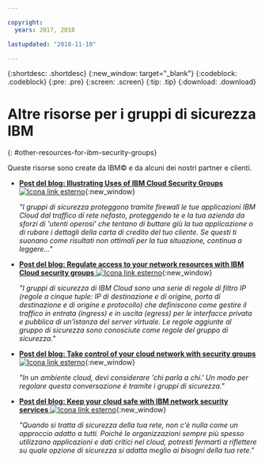 ```yaml
---

copyright:
  years: 2017, 2018

lastupdated: "2018-11-10"

---
```


{:shortdesc: .shortdesc}
{:new_window: target="_blank"}
{:codeblock: .codeblock}
{:pre: .pre}
{:screen: .screen}
{:tip: .tip}
{:download: .download}

# Altre risorse per i gruppi di sicurezza IBM
{: #other-resources-for-ibm-security-groups}

Queste risorse sono create da IBM© e da alcuni dei nostri partner e clienti. 

* [**Post del blog: Illustrating Uses of IBM Cloud Security Groups** ![Icona link esterno](../../icons/launch-glyph.svg "Icona link esterno")](https://www.ibm.com/blogs/bluemix/2018/05/illustrating-uses-ibm-cloud-security-groups/){:new_window}

    *"I gruppi di sicurezza proteggono tramite firewall le tue applicazioni IBM Cloud dal traffico di rete nefasto, proteggendo te e la tua azienda da sforzi di 'utenti operosi' che tentano di buttare giù la tua applicazione o di rubare i dettagli della carta di credito del tuo cliente. Se questi ti suonano come risultati non ottimali per la tua situazione, continua a leggere…"*
    
* [**Post del blog: Regulate access to your network resources with IBM Cloud security groups** ![Icona link esterno](../../icons/launch-glyph.svg "Icona link esterno")](https://www.ibm.com/blogs/bluemix/2017/09/network-security-groups/){:new_window}

    *"I gruppi di sicurezza di IBM Cloud sono una serie di regole di filtro IP (regole a cinque tuple: IP di destinazione e di origine, porta di destinazione e di origine e protocollo) che definiscono come gestire il traffico in entrata (ingress) e in uscita (egress) per le interfacce privata e pubblica di un'istanza del server virtuale. Le regole aggiunte al gruppo di sicurezza sono conosciute come regole del gruppo di sicurezza."*

* [**Post del blog: Take control of your cloud network with security groups** ![Icona link esterno](../../icons/launch-glyph.svg "Icona link esterno")](https://www.ibm.com/blogs/bluemix/2017/11/security-groups/){:new_window}

    *"In un ambiente cloud, devi considerare 'chi parla a chi.' Un modo per regolare questa conversazione è tramite i gruppi di sicurezza."*
    
* [**Post del blog: Keep your cloud safe with IBM network security services** ![Icona link esterno](../../icons/launch-glyph.svg "Icona link esterno")](https://www.ibm.com/blogs/bluemix/2017/09/keep-cloud-safe-ibm-network-security-services/){:new_window}

    *"Quando si tratta di sicurezza della tua rete, non c'è nulla come un approccio adatto a tutti. Poiché le organizzazioni sempre più spesso utilizzano applicazioni e dati critici nel cloud, potresti fermarti a riflettere su quale opzione di sicurezza si adatta meglio ai bisogni della tua rete."*
